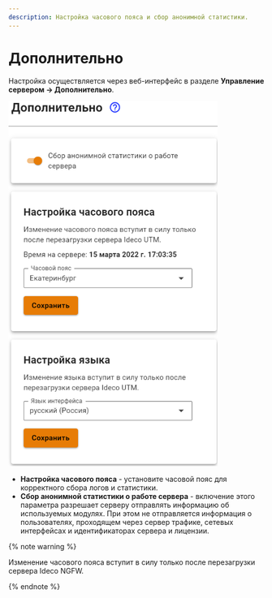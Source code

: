 ```yaml
---
description: Настройка часового пояса и сбор анонимной статистики.
---
```


# Дополнительно

Настройка осуществляется через веб-интерфейс в разделе **Управление сервером -> Дополнительно**.

![](../../../_images/addition.png)

* **Настройка часового пояса** - установите часовой пояс для корректного сбора логов и статистики.
* **Сбор анонимной статистики о работе сервера** - включение этого параметра разрешает серверу отправлять информацию об используемых модулях. При этом не отправляется информация о пользователях, проходящем через сервер трафике, сетевых интерфейсах и идентификаторах сервера и лицензии.

{% note warning %}

Изменение часового пояса вступит в силу только после перезагрузки сервера Ideco NGFW.

{% endnote %}

